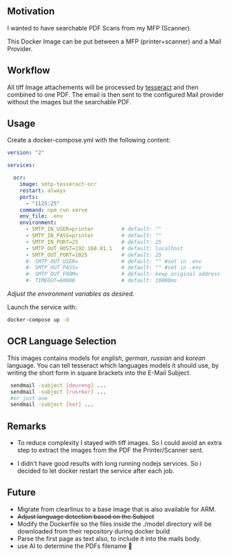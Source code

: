 ## Motivation

I wanted to have searchable PDF Scans from my MFP (Scanner). 

This Docker Image can be put between a MFP (printer+scanner) and a Mail Provider.

## Workflow

All tiff Image attachements will be processed by [tesseract](https://github.com/tesseract-ocr/tesseract) and then combined to one PDF. The email is then sent to the configured Mail provider without the images but the searchable PDF.

## Usage

Create a docker-compose.yml with the following content:

```yml
version: "2"

services:

  ocr:
    image: smtp-tesseract-ocr
    restart: always
    ports: 
      - "1125:25"
    command: npm run serve
    env_file: .env
    environment: 
      - SMTP_IN_USER=printer         # default: ""
      - SMTP_IN_PASS=printer         # default: ""
      - SMTP_IN_PORT=25              # default: 25
      - SMTP_OUT_HOST=192.168.81.1   # default: localhost
      - SMTP_OUT_PORT=1025           # default: 25
      #- SMTP_OUT_USER=              # default: "" #set in .env
      #- SMTP_OUT_PASS=              # default: "" #set in .env
      #- SMTP_OUT_FROM=              # default: keep original address
      #- TIMEOUT=60000               # default: 10000ms

```
_Adjust the environment variables as desired._


Launch the service with:

```bash
docker-compose up -d
```

## OCR Language Selection

This images contains models for _english_, _german_, _russian_ and _korean_ language. You can tell tesseract which languages models it should use, by writing the short form in square brackets into the E-Mail Subject.
```bash
 sendmail -subject [deu+eng] ...
 sendmail -subject [rus+kor] ...
 #or just one
 sendmail -subject [kor] ...
 ```

## Remarks

* To reduce complexity I stayed with tiff images. So I could avoid an extra step to extract the images from the PDF the Printer/Scanner sent.

* I didn't have good results with long running nodejs services. So i decided to let docker restart the service after each job.


## Future

* Migrate from clearlinux to a base image that is also available for ARM.
* ~~Adjust language detection based on the Subject~~
* Modify the Dockerfile so the files inside the ./model directory will be downloaded from their repository during docker build
* Parse the first page as text also, to include it into the mails body.
* use AI to determine the PDFs filename 🤪
